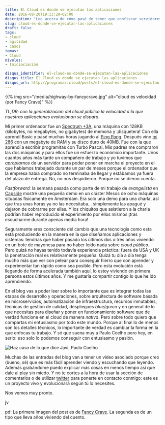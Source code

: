 ```yaml
---
title: El Cloud es donde se ejecutan las aplicaciones
date: 2016-08-20T19:33:20+02:00
description: "Lee acerca de cómo pasé de tener que confiscar servidores a crearlos bajo demanda programáticamente en el cloud."
slug: cloud-es-donde-se-ejecutan-las-aplicaciones
draft: false
tags:
- cloud
- agilidad
- casos
temas:
- Cloud
niveles:
- Iniciaciación

disqus_identifier: el-cloud-es-donde-se-ejecutan-las-aplicaciones
disqus_title: El Cloud es donde se ejecutan las aplicaciones
disqus_url: http://programar.cloud/posts/el-cloud-es-donde-se-ejecutan-las-aplicaciones
---
```



{{% img src="/media/highway-by-fancycrave.jpg" alt="cloud es velocidad (por Fancy Crave)" %}}


*TL;DR: con la generalización del cloud público la velocidad a la que nuestras aplicaciones evolucionan se dispara.*


Mi primer ordenador fue un [Spectrum +3A](http://www.old-computers.com/museum/computer.asp?st=1&c=222), una máquina con 128KB (kilobytes, no megabytes, no gigabytes) de memoria y ¡disquetera! Con ella aprendí Basic y pasé muchas horas jugando al [Ping Pong](https://www.youtube.com/watch?v=dCa_JaeG4Q4). Después vino [mi 286](https://www.flickr.com/photos/pato4sen/8685843523) con un megabyte de RAM y su disco duro de 40MB. Fue con la que aprendí a escribir programitas con Turbo Pascal. Mis padres me compraron las dos máquinas y para ellos fue un esfuerzo económico importante. Unos cuantos años más tarde un compañero de trabajo y yo tuvimos que *apropiarnos* de un servidor para poder poner en marcha el proyecto en el que habíamos trabajado durante un par de meses porque el ordenador que la empresa había comprado no terminaba de llegar y estábamos ya fuera del plazo de entrega. No, no nos despidieron. Porque no se dieron cuenta.
<!--more-->

*Fastforward:* la semana pasada como parte de mi trabajo de *evangelista* en [Capside](http://capside.com) mostré una pequeña demo en un clúster Mesos de ocho máquinas situadas físicamente en Amsterdam. Era solo una demo para una charla, así que tras unas horas ya no las necesitaba... simplemente las apagué y dejaron de cobrarme por ellas. Y los chiquitos que asistieron a la charla podrían haber reproducido el experimiento por ellos mismos ¡tras escucharme durante apenas media hora!

Seguramente eres consciente del cambio que una tecnología como esta está produciendo en la manera en la que diseñamos aplicaciones y sistemas: tendrías que haber pasado los últimos dos o tres años viviendo en un bote de mayonesa para no haber leído nada sobre *cloud público*. Pero quizá no hayas tenido todavía experiencia práctica: fuera de USA y UK la penetración real es relativamente pequeña. Quizá tu día a día tenga mucho más que ver con pelear para conseguir hierro que con aprender y experimentar tan rápido como sea posible. Pero esta evolución está llegando de forma acelerada también aquí, lo estoy viviendo en primera persona estos últimos años. Y me gustaría compartir contigo lo que he ido aprendiendo.

En el blog vas a poder leer sobre lo importante que es integrar todas las etapas de desarrollo y operaciones, sobre arquitectura de software basada en microservicios,  automatización de infraestructura, recursos inmutables, técnicas de gestión de calidad, despliegues *blue/green* y en general de lo que necesitas para diseñar y poner en funcionamiento software que de verdad funcione en el cloud de manera *nativa*. Pero sobre todo quiero que compartas mi entusiasmo por todo este mundo. Porque al final lo de menos son los detalles técnicos, lo importante de verdad es cambiar la forma en la que enfocas tu trabajo. Y sé que suena muy a Paulo Coelho pero hey, en serio: eso solo lo podemos conseguir con entusiasmo y pasión.

![Haz caso de lo que dice Javi, Paulo Coelho](/media/paulo-do-what-javi-says.jpg)

Muchas de las entradas del blog van a tener un vídeo asociado porque creo (bueno, sé) que es más fácil aprender viendo y escuchando que leyendo. Además grabándome puedo explicar más cosas en menos tiempo así que dale al play sin miedo. Y no te cortes a la hora de usar la sección de comentarios o de utilizar [twitter](http://twitter.com/ciberado) para ponerte en contacto conmigo: este es un proyecto vivo y evolucionará según tú lo necesites.

Nos vemos muy pronto.

jv

pd: La primera imagen del post es de [Fancy Crave](https://pixabay.com/es/users/fancycrave1-1115284/). La segunda es de un tipo que lleva años viviendo del cuento.
